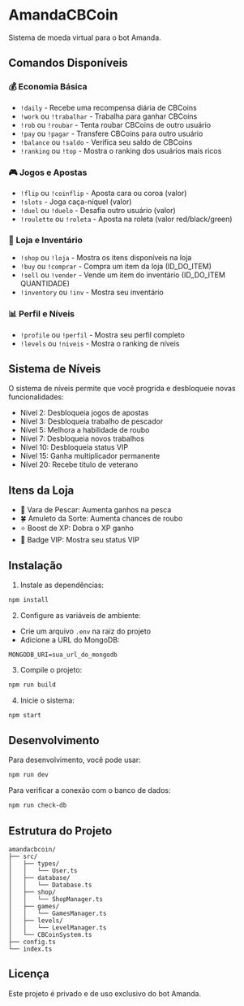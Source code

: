 # AmandaCBCoin

Sistema de moeda virtual para o bot Amanda.

## Comandos Disponíveis

### 💰 Economia Básica
- `!daily` - Recebe uma recompensa diária de CBCoins
- `!work` ou `!trabalhar` - Trabalha para ganhar CBCoins
- `!rob` ou `!roubar` - Tenta roubar CBCoins de outro usuário
- `!pay` ou `!pagar` - Transfere CBCoins para outro usuário
- `!balance` ou `!saldo` - Verifica seu saldo de CBCoins
- `!ranking` ou `!top` - Mostra o ranking dos usuários mais ricos

### 🎮 Jogos e Apostas
- `!flip` ou `!coinflip` - Aposta cara ou coroa (valor)
- `!slots` - Joga caça-níquel (valor)
- `!duel` ou `!duelo` - Desafia outro usuário (valor)
- `!roulette` ou `!roleta` - Aposta na roleta (valor red/black/green)

### 🏪 Loja e Inventário
- `!shop` ou `!loja` - Mostra os itens disponíveis na loja
- `!buy` ou `!comprar` - Compra um item da loja (ID_DO_ITEM)
- `!sell` ou `!vender` - Vende um item do inventário (ID_DO_ITEM QUANTIDADE)
- `!inventory` ou `!inv` - Mostra seu inventário

### 📊 Perfil e Níveis
- `!profile` ou `!perfil` - Mostra seu perfil completo
- `!levels` ou `!niveis` - Mostra o ranking de níveis

## Sistema de Níveis

O sistema de níveis permite que você progrida e desbloqueie novas funcionalidades:

- Nível 2: Desbloqueia jogos de apostas
- Nível 3: Desbloqueia trabalho de pescador
- Nível 5: Melhora a habilidade de roubo
- Nível 7: Desbloqueia novos trabalhos
- Nível 10: Desbloqueia status VIP
- Nível 15: Ganha multiplicador permanente
- Nível 20: Recebe título de veterano

## Itens da Loja

- 🎣 Vara de Pescar: Aumenta ganhos na pesca
- 🍀 Amuleto da Sorte: Aumenta chances de roubo
- ⭐ Boost de XP: Dobra o XP ganho
- 👑 Badge VIP: Mostra seu status VIP

## Instalação

1. Instale as dependências:
```bash
npm install
```

2. Configure as variáveis de ambiente:
- Crie um arquivo `.env` na raiz do projeto
- Adicione a URL do MongoDB:
```
MONGODB_URI=sua_url_do_mongodb
```

3. Compile o projeto:
```bash
npm run build
```

4. Inicie o sistema:
```bash
npm start
```

## Desenvolvimento

Para desenvolvimento, você pode usar:
```bash
npm run dev
```

Para verificar a conexão com o banco de dados:
```bash
npm run check-db
```

## Estrutura do Projeto

```
amandacbcoin/
├── src/
│   ├── types/
│   │   └── User.ts
│   ├── database/
│   │   └── Database.ts
│   ├── shop/
│   │   └── ShopManager.ts
│   ├── games/
│   │   └── GamesManager.ts
│   ├── levels/
│   │   └── LevelManager.ts
│   └── CBCoinSystem.ts
├── config.ts
└── index.ts
```

## Licença

Este projeto é privado e de uso exclusivo do bot Amanda. 